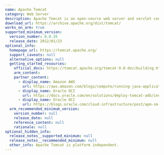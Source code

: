 ```yaml
---
name: Apache Tomcat
category: Web Server
description: Apache Tomcat is an open-source web server and servlet container for Java web applications.
download_url: https://archive.apache.org/dist/tomcat/
works_on_arm: true
supported_minimum_version:
  version_number: 6.0.35
  release_date: 2012/01/23
optional_info:
  homepage_url: https://tomcat.apache.org/
  support_caveats: null
  alternative_options: null
  getting_started_resources:
    official_docs: https://tomcat.apache.org/tomcat-9.0-doc/building.html
    arm_content:
    partner_content:
      - display_name: Amazon AWS
        url: https://aws.amazon.com/blogs/compute/running-java-applications-on-amazon-ec2-a1-instances-with-amazon-corretto/
      - display_name: Oracle OCI
        url: https://docs.oracle.com/en/solutions/deploy-tomcat-adb/index.html#GUID-41F8F9FF-61DB-4F11-AF0E-69DD3E5ECCBD
      - display_name: Oracle OCI
        url: https://blogs.oracle.com/cloud-infrastructure/post/apm-sm-om-apache-linux-arm
  arm_recommended_minimum_version:
    version_number: null
    release_date: null
    reference_content: null
    rationale: null
optional_hidden_info:
  release_notes__supported_minimum: null
  release_notes__recommended_minimum: null
  other_info: Apache Tomcat is platform independent.
---
```

